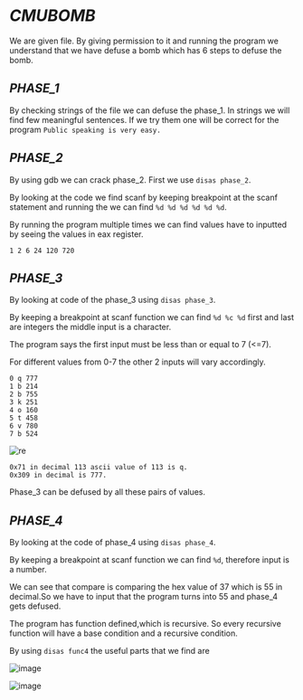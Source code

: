# ***CMUBOMB***

We are given file. By giving permission to it and running the program we understand that we have defuse a bomb which has 6 steps to defuse the bomb.

## *PHASE_1*

By checking strings of the file we can defuse the phase_1. In strings we will find few meaningful sentences.
If we try them one will be correct for the program ```Public speaking is very easy.```

## *PHASE_2*

By using gdb we can crack phase_2. First we use `disas phase_2`.

By looking at the code we find scanf by keeping breakpoint at the scanf statement and running the we can find ``%d %d %d %d %d %d``.

By running the program multiple times we can find values have to inputted by seeing the values in eax register.

```1 2 6 24 120 720```

## *PHASE_3*

By looking at code of the phase_3 using `disas phase_3`.

By keeping a breakpoint at scanf function we can find ``%d %c %d`` first and last are integers the middle input is a character.

The program says the first input must be less than or equal to 7 (<=7).

For different values from 0-7 the other 2 inputs will vary accordingly.
```
0 q 777
1 b 214
2 b 755
3 k 251
4 o 160
5 t 458
6 v 780
7 b 524
```
![re](https://user-images.githubusercontent.com/73250884/109410932-747f9000-79c4-11eb-99de-ec57fc5d0341.png)

```
0x71 in decimal 113 ascii value of 113 is q.
0x309 in decimal is 777.
```

Phase_3 can be defused by all these pairs of values.

## *PHASE_4*

By looking at the code of phase_4 using ```disas phase_4```.

By keeping a breakpoint at scanf function we can find ``%d``, therefore input is a number.

We can see that compare is comparing the hex value of 37 which is 55 in decimal.So we have to input that the program turns into 55 and phase_4 gets defused.

The program has function defined,which is recursive. So every recursive function will have a base condition and a recursive condition.

By using ``disas func4`` the useful parts that we find are

![image](https://user-images.githubusercontent.com/73250884/109544071-1ef2d280-7aed-11eb-9c85-7d08870ad168.png)

![image](https://user-images.githubusercontent.com/73250884/109544527-adffea80-7aed-11eb-8dd5-396c9917e892.png)
 


